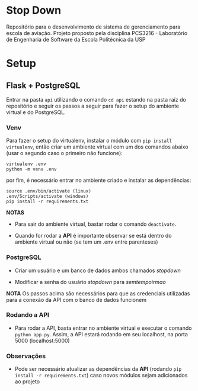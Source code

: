 # Stop Down

Repositório para o desenvolvimento de sistema de gerenciamento para escola de aviação. Projeto proposto pela disciplina PCS3216 - Laboratório de Engenharia de Software da Escola Politécnica da USP

# Setup

## Flask + PostgreSQL

Entrar na pasta `api` utilizando o comando `cd api` estando na pasta raíz do repositório e seguir os passos a seguir para fazer o setup do ambiente virtual e do PostgreSQL.

### Venv

Para fazer o setup do virtualenv, instalar o módulo com `pip install virtualenv`, então criar um ambiente virtual com um dos comandos abaixo (usar o segundo caso o primeiro não funcione):

```{bash}
virtualenv .env
python -m venv .env
```

por fim, é necessário entrar no ambiente criado e instalar as dependências:

```{bash}
source .env/bin/activate (linux)
.env/Scripts/activate (windows)
pip install -r requirements.txt
```

**NOTAS** 

- Para sair do ambiente virtual, bastar rodar o comando `deactivate`.

- Quando for rodar a **API** é importante observar se está dentro do ambiente virtual ou não (se tem um .env entre parenteses)

### PostgreSQL

- Criar um usuário e um banco de dados ambos chamados *stopdown*

- Modificar a senha do usuário *stopdown* para *semtempoirmao*

**NOTA** Os passos acima são necessários para que as credenciais utilizadas para a conexão da API com o banco de dados funcionem

### Rodando a API

- Para rodar a API, basta entrar no ambiente virtual e executar o comando `python app.py`. Assim, a API estará rodando em seu localhost, na porta 5000 (localhost:5000)

### Observações

- Pode ser necessário atualizar as dependências da **API** (rodando `pip install -r requirements.txt`) caso novos módulos sejam adicionados ao projeto